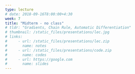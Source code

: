 ```yaml
---
type: lecture
# date: 2018-09-16T8:00:00+4:30
week: 7
title: "Midterm - no class"
# tldr: "Gradients, Chain Rule, Automatic Differentiation"
# thumbnail: /static_files/presentations/lec.jpg
# links: 
#     - url: /static_files/presentations/lec.zip
#       name: notes
#     - url: /static_files/presentations/code.zip
#       name: codes
#     - url: https://google.com
#       name: slides
---
```


